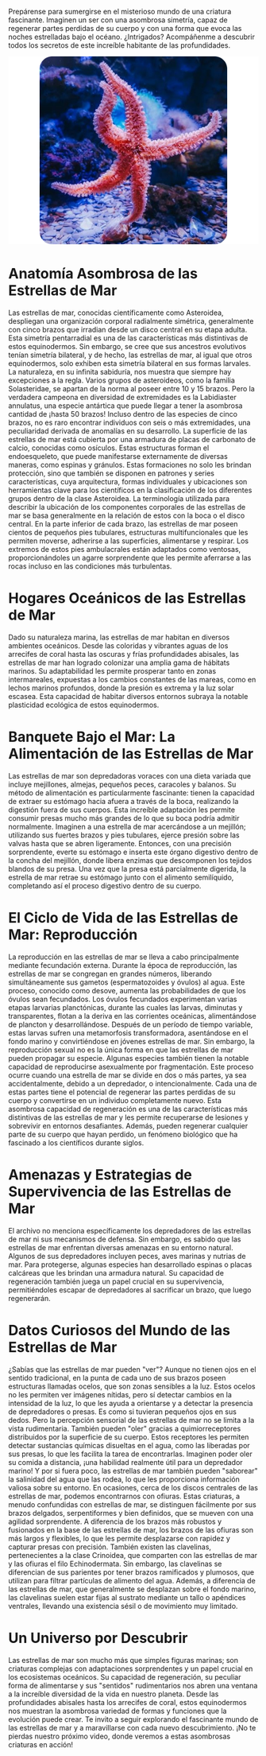 Prepárense para sumergirse en el misterioso mundo de una criatura fascinante. Imaginen un ser con una asombrosa simetría, capaz de regenerar partes perdidas de su cuerpo y con una forma que evoca las noches estrelladas bajo el océano. ¿Intrigados? Acompáñenme a descubrir todos los secretos de este increíble habitante de las profundidades.

![](Estrella_001_square.png)

# Anatomía Asombrosa de las Estrellas de Mar
Las estrellas de mar, conocidas científicamente como Asteroidea, despliegan una organización corporal radialmente simétrica, generalmente con cinco brazos que irradian desde un disco central en su etapa adulta. Esta simetría pentarradial es una de las características más distintivas de estos equinodermos. Sin embargo, se cree que sus ancestros evolutivos tenían simetría bilateral, y de hecho, las estrellas de mar, al igual que otros equinodermos, solo exhiben esta simetría bilateral en sus formas larvales. La naturaleza, en su infinita sabiduría, nos muestra que siempre hay excepciones a la regla. Varios grupos de asteroideos, como la familia Solasteridae, se apartan de la norma al poseer entre 10 y 15 brazos. Pero la verdadera campeona en diversidad de extremidades es la Labidiaster annulatus, una especie antártica que puede llegar a tener la asombrosa cantidad de ¡hasta 50 brazos! Incluso dentro de las especies de cinco brazos, no es raro encontrar individuos con seis o más extremidades, una peculiaridad derivada de anomalías en su desarrollo.
La superficie de las estrellas de mar está cubierta por una armadura de placas de carbonato de calcio, conocidas como osículos. Estas estructuras forman el endoesqueleto, que puede manifestarse externamente de diversas maneras, como espinas y gránulos. Estas formaciones no solo les brindan protección, sino que también se disponen en patrones y series características, cuya arquitectura, formas individuales y ubicaciones son herramientas clave para los científicos en la clasificación de los diferentes grupos dentro de la clase Asteroidea. La terminología utilizada para describir la ubicación de los componentes corporales de las estrellas de mar se basa generalmente en la relación de estos con la boca o el disco central.
En la parte inferior de cada brazo, las estrellas de mar poseen cientos de pequeños pies tubulares, estructuras multifuncionales que les permiten moverse, adherirse a las superficies, alimentarse y respirar. Los extremos de estos pies ambulacrales están adaptados como ventosas, proporcionándoles un agarre sorprendente que les permite aferrarse a las rocas incluso en las condiciones más turbulentas.

# Hogares Oceánicos de las Estrellas de Mar
Dado su naturaleza marina, las estrellas de mar habitan en diversos ambientes oceánicos. Desde las coloridas y vibrantes aguas de los arrecifes de coral hasta las oscuras y frías profundidades abisales, las estrellas de mar han logrado colonizar una amplia gama de hábitats marinos. Su adaptabilidad les permite prosperar tanto en zonas intermareales, expuestas a los cambios constantes de las mareas, como en lechos marinos profundos, donde la presión es extrema y la luz solar escasea. Esta capacidad de habitar diversos entornos subraya la notable plasticidad ecológica de estos equinodermos.

# Banquete Bajo el Mar: La Alimentación de las Estrellas de Mar
Las estrellas de mar son depredadoras voraces con una dieta variada que incluye mejillones, almejas, pequeños peces, caracoles y balanos. Su método de alimentación es particularmente fascinante: tienen la capacidad de extraer su estómago hacia afuera a través de la boca, realizando la digestión fuera de sus cuerpos. Esta increíble adaptación les permite consumir presas mucho más grandes de lo que su boca podría admitir normalmente. Imaginen a una estrella de mar acercándose a un mejillón; utilizando sus fuertes brazos y pies tubulares, ejerce presión sobre las valvas hasta que se abren ligeramente. Entonces, con una precisión sorprendente, everte su estómago e inserta este órgano digestivo dentro de la concha del mejillón, donde libera enzimas que descomponen los tejidos blandos de su presa. Una vez que la presa está parcialmente digerida, la estrella de mar retrae su estómago junto con el alimento semilíquido, completando así el proceso digestivo dentro de su cuerpo.

# El Ciclo de Vida de las Estrellas de Mar: Reproducción
La reproducción en las estrellas de mar se lleva a cabo principalmente mediante fecundación externa. Durante la época de reproducción, las estrellas de mar se congregan en grandes números, liberando simultáneamente sus gametos (espermatozoides y óvulos) al agua. Este proceso, conocido como desove, aumenta las probabilidades de que los óvulos sean fecundados. Los óvulos fecundados experimentan varias etapas larvarias planctónicas, durante las cuales las larvas, diminutas y transparentes, flotan a la deriva en las corrientes oceánicas, alimentándose de plancton y desarrollándose. Después de un período de tiempo variable, estas larvas sufren una metamorfosis transformadora, asentándose en el fondo marino y convirtiéndose en jóvenes estrellas de mar.
Sin embargo, la reproducción sexual no es la única forma en que las estrellas de mar pueden propagar su especie. Algunas especies también tienen la notable capacidad de reproducirse asexualmente por fragmentación. Este proceso ocurre cuando una estrella de mar se divide en dos o más partes, ya sea accidentalmente, debido a un depredador, o intencionalmente. Cada una de estas partes tiene el potencial de regenerar las partes perdidas de su cuerpo y convertirse en un individuo completamente nuevo. Esta asombrosa capacidad de regeneración es una de las características más distintivas de las estrellas de mar y les permite recuperarse de lesiones y sobrevivir en entornos desafiantes. Además, pueden regenerar cualquier parte de su cuerpo que hayan perdido, un fenómeno biológico que ha fascinado a los científicos durante siglos.

# Amenazas y Estrategias de Supervivencia de las Estrellas de Mar
El archivo no menciona específicamente los depredadores de las estrellas de mar ni sus mecanismos de defensa. Sin embargo, es sabido que las estrellas de mar enfrentan diversas amenazas en su entorno natural. Algunos de sus depredadores incluyen peces, aves marinas y nutrias de mar. Para protegerse, algunas especies han desarrollado espinas o placas calcáreas que les brindan una armadura natural. Su capacidad de regeneración también juega un papel crucial en su supervivencia, permitiéndoles escapar de depredadores al sacrificar un brazo, que luego regenerarán.

# Datos Curiosos del Mundo de las Estrellas de Mar
¿Sabías que las estrellas de mar pueden "ver"? Aunque no tienen ojos en el sentido tradicional, en la punta de cada uno de sus brazos poseen estructuras llamadas ocelos, que son zonas sensibles a la luz. Estos ocelos no les permiten ver imágenes nítidas, pero sí detectar cambios en la intensidad de la luz, lo que les ayuda a orientarse y a detectar la presencia de depredadores o presas. Es como si tuvieran pequeños ojos en sus dedos.
Pero la percepción sensorial de las estrellas de mar no se limita a la vista rudimentaria. También pueden "oler" gracias a quimiorreceptores distribuidos por la superficie de su cuerpo. Estos receptores les permiten detectar sustancias químicas disueltas en el agua, como las liberadas por sus presas, lo que les facilita la tarea de encontrarlas. Imaginen poder oler su comida a distancia, ¡una habilidad realmente útil para un depredador marino! Y por si fuera poco, las estrellas de mar también pueden "saborear" la salinidad del agua que las rodea, lo que les proporciona información valiosa sobre su entorno.
En ocasiones, cerca de los discos centrales de las estrellas de mar, podemos encontrarnos con ofiuras. Estas criaturas, a menudo confundidas con estrellas de mar, se distinguen fácilmente por sus brazos delgados, serpentiformes y bien definidos, que se mueven con una agilidad sorprendente. A diferencia de los brazos más robustos y fusionados en la base de las estrellas de mar, los brazos de las ofiuras son más largos y flexibles, lo que les permite desplazarse con rapidez y capturar presas con precisión.
También existen las clavelinas, pertenecientes a la clase Crinoidea, que comparten con las estrellas de mar y las ofiuras el filo Echinodermata. Sin embargo, las clavelinas se diferencian de sus parientes por tener brazos ramificados y plumosos, que utilizan para filtrar partículas de alimento del agua. Además, a diferencia de las estrellas de mar, que generalmente se desplazan sobre el fondo marino, las clavelinas suelen estar fijas al sustrato mediante un tallo o apéndices ventrales, llevando una existencia sésil o de movimiento muy limitado.

# Un Universo por Descubrir
Las estrellas de mar son mucho más que simples figuras marinas; son criaturas complejas con adaptaciones sorprendentes y un papel crucial en los ecosistemas oceánicos. Su capacidad de regeneración, su peculiar forma de alimentarse y sus "sentidos" rudimentarios nos abren una ventana a la increíble diversidad de la vida en nuestro planeta. Desde las profundidades abisales hasta los arrecifes de coral, estos equinodermos nos muestran la asombrosa variedad de formas y funciones que la evolución puede crear. Te invito a seguir explorando el fascinante mundo de las estrellas de mar y a maravillarse con cada nuevo descubrimiento. ¡No te pierdas nuestro próximo video, donde veremos a estas asombrosas criaturas en acción!